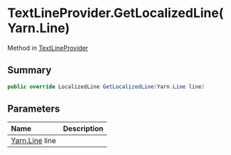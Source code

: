 # TextLineProvider.GetLocalizedLine(Yarn.Line)

Method in [TextLineProvider](/api/csharp/yarn.unity.textlineprovider.md)

## Summary



```csharp
public override LocalizedLine GetLocalizedLine(Yarn.Line line)
```

## Parameters

|Name|Description|
|:---|:---|
|[Yarn.Line](/api/csharp/yarn.line.md) line||

